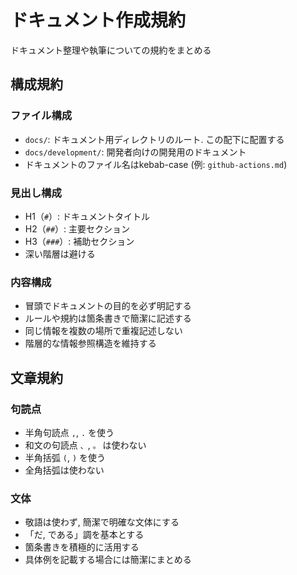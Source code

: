 # ドキュメント作成規約

ドキュメント整理や執筆についての規約をまとめる

## 構成規約

### ファイル構成
- `docs/`: ドキュメント用ディレクトリのルート. この配下に配置する
- `docs/development/`: 開発者向けの開発用のドキュメント
- ドキュメントのファイル名はkebab-case (例: `github-actions.md`)

### 見出し構成
- H1（`#`）: ドキュメントタイトル
- H2（`##`）: 主要セクション
- H3（`###`）: 補助セクション
- 深い階層は避ける

### 内容構成
- 冒頭でドキュメントの目的を必ず明記する
- ルールや規約は箇条書きで簡潔に記述する
- 同じ情報を複数の場所で重複記述しない
- 階層的な情報参照構造を維持する

## 文章規約

### 句読点
- 半角句読点 `,`, `.` を使う
- 和文の句読点 `、`, `。` は使わない
- 半角括弧 `(`, `)` を使う  
- 全角括弧は使わない

### 文体
- 敬語は使わず, 簡潔で明確な文体にする
- 「だ, である」調を基本とする
- 箇条書きを積極的に活用する
- 具体例を記載する場合には簡潔にまとめる

